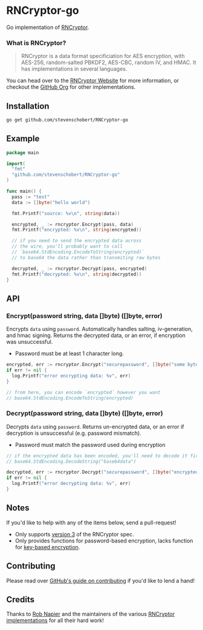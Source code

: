 RNCryptor-go
============

Go implementation of [RNCryptor](http://rncryptor.github.io).

### What is RNCryptor?

> RNCryptor is a data format specificiation for AES encryption, with AES-256, random-salted PBKDF2,
> AES-CBC, random IV, and HMAC. It has implementations in several languages.

You can head over to the [RNCryptor Website](http://rncryptor.github.io) for more information,
or checkout the [GitHub Org](https://github.com/RNCryptor) for other implementations.

## Installation

```sh
go get github.com/stevenschobert/RNCryptor-go
```

## Example

```go
package main

import(
  "fmt"
  "github.com/stevenschobert/RNCryptor-go"
)

func main() {
  pass := "test"
  data := []byte("hello world")

  fmt.Printf("source: %v\n", string(data))

  encrypted, _ := rncryptor.Encrypt(pass, data)
  fmt.Printf("encrypted: %v\n", string(encrypted))

  // if you need to send the encrypted data across
  // the wire, you'll probably want to call
  // `base64.StdEncoding.EncodeToString(encrypted)`
  // to base64 the data rather than transmiting raw bytes

  decrypted, _ := rncryptor.Decrypt(pass, encrypted)
  fmt.Printf("decrypted: %v\n", string(decrypted))
}
```

## API

### Encrypt(password string, data []byte) ([]byte, error)

Encrypts `data` using `password`. Automatically handles salting, iv-generation, and hmac signing.
Returns the decrypted data, or an error, if encryption was unsuccessful.

- Password must be at least 1 character long.

```go
encrypted, err := rncryptor.Encrypt("securepassword", []byte("some bytes to encrypt"))
if err != nil {
  log.Printf("error encrypting data: %v", err)
}

// from here, you can encode `encrypted` however you want
// base64.StdEncoding.EncodeToString(encrypted)
```

### Decrypt(password string, data []byte) ([]byte, error)

Decrypts `data` using `password`. Returns un-encrypted data, or an error if decryption is
unsuccessful (e.g. password mismatch).

- Password must match the password used during encryption

```go
// if the encrypted data has been encoded, you'll need to decode it first
// base64.StdEncoding.DecodeString("base64data")

decrypted, err := rncryptor.Decrypt("securepassword", []byte("encrypted bytes here"))
if err != nil {
  log.Printf("error decrypting data: %v", err)
}
```

## Notes

If you'd like to help with any of the items below, send a pull-request!

- Only supports [version
  3](https://github.com/RNCryptor/RNCryptor-Spec/blob/0625abe597e67af4a9a40f460a10bc069b7caf48/RNCryptor-Spec-v3.md)
  of the RNCryptor spec.
- Only provides functions for password-based encryption, lacks function for [key-based
  encryption](https://github.com/RNCryptor/RNCryptor-Spec/blob/0625abe597e67af4a9a40f460a10bc069b7caf48/RNCryptor-Spec-v3.md#key-based-encryption-abstract-language).


## Contributing

Please read over [GitHub's guide on
contributing](https://guides.github.com/activities/contributing-to-open-source/) if you'd like to
lend a hand!

## Credits

Thanks to [Rob Napier](http://robnapier.net) and the maintainers of the various
[RNCryptor implementations](https://github.com/RNCryptor) for all their hard work!
